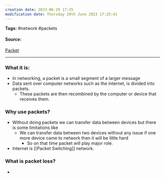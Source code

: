 ```yaml
---
creation date: 2023-06-29 17:25
modification date: Thursday 29th June 2023 17:25:41
---
```


**Tags:** #network #packets

#### Source:
[Packet](https://www.cloudflare.com/learning/network-layer/what-is-a-packet/)

--------------------------------------

### What it is:

* In networking, a packet is a small segment of a larger message
* Data sent over computer networks such as the internet, is divided into packets.
	* These packets are then recombined by the computer or device that receives them.

### Why use packets?

* Without doing packets we can transfer data between devices but there is some limitations like
	* We can transfer data between two devices without any issue if one more device came to network then it will be little hard
		* So on that time packet will play major role.
* Internet is [[Packet Switching]] network.

### What is packet loss?

* 